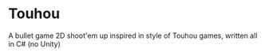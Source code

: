# Touhou

A bullet game 2D shoot'em up inspired in style of Touhou games, written all in C# (no Unity) 
